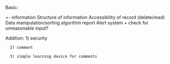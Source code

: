 Basic:

+- information
Structure of information
Accessibility of record (delete/read)
Data manipulation/sorting algorithm
report 
Alert system + check for unreasonable input? 

Addition:
      1) security 
    
      2) comment 

      3) simple learning device for comments


